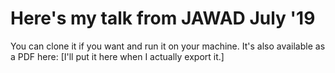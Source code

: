 # Here's my talk from JAWAD July '19
You can clone it if you want and run it on your machine. It's also available as a PDF here: [I'll put it here when I actually export it.]